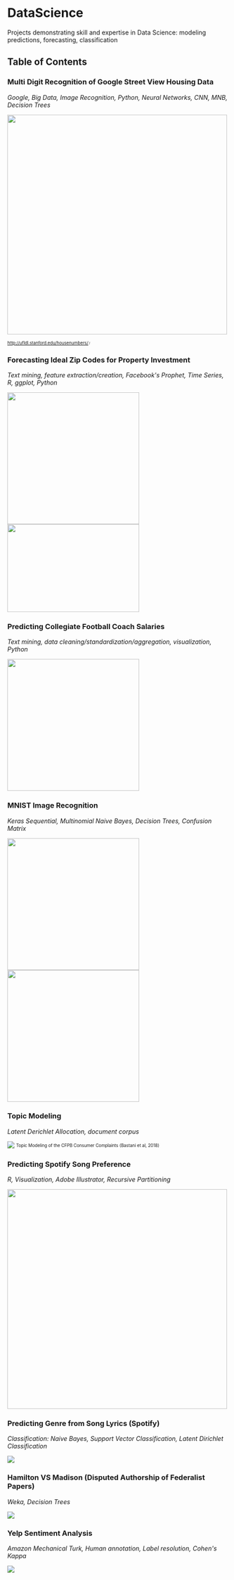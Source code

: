 # DataScience
Projects demonstrating skill and expertise in Data Science:  modeling predictions, forecasting, classification 



## Table of Contents


### Multi Digit Recognition of Google Street View Housing Data 
*Google, Big Data, Image Recognition, Python, Neural Networks, CNN, MNB, Decision Trees*

<img src = "https://github.com/anilatif/DataScience/blob/master/images/SVHN/examples_new.png" width=500>

<sup><sub>http://ufldl.stanford.edu/housenumbers/<sub><sup>
/  
 

### Forecasting Ideal Zip Codes for Property Investment
*Text mining, feature extraction/creation, Facebook's Prophet, Time Series, R, ggplot, Python*

<img src = "images/real_estate_investment/housing_market.png" width=300> <img src = "images/real_estate_investment/real_estate_results.png" width=300 height=200>



### Predicting Collegiate Football Coach Salaries
*Text mining, data cleaning/standardization/aggregation, visualization, Python*

<img src="images/football_salaries/coaches_intro.png" width=300>


### MNIST Image Recognition
*Keras Sequential, Multinomial Naive Bayes, Decision Trees, Confusion Matrix*

<img src="images/mnist_fashion/mnist confusion.png" width=300> <img src="images/mnist_fashion/mnist test.png" width=300>

### Topic Modeling 
*Latent Derichlet Allocation, document corpus*

<img src="images/lda/lda.png"> <sup><sub>Topic Modeling of the CFPB Consumer Complaints (Bastani et al, 2018)<sub><sup>


### Predicting Spotify Song Preference 
*R, Visualization, Adobe Illustrator, Recursive Partitioning*

<img src = "images/Spotify_song_pref/spotify_rec_part.png" width=500>


### Predicting Genre from Song Lyrics (Spotify) 
*Classification: Naive Bayes, Support Vector Classification, Latent Dirichlet Classification*

<img src="images/spotify_annot/spotify_annot.png">


### Hamilton VS Madison (Disputed Authorship of Federalist Papers) 
*Weka, Decision Trees*

<img src= "images/weka/weka.png">


### Yelp Sentiment Analysis
*Amazon Mechanical Turk, Human annotation, Label resolution, Cohen's Kappa*

<img src= "images/yelp_sent/yelp_sent.png">
